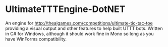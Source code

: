 # UltimateTTTEngine-DotNET
An engine for http://theaigames.com/competitions/ultimate-tic-tac-toe providing a visual output and other features to help built UTTT bots. Written in C# for Windows, although it should work fine in Mono so long as you have WinForms compatibility.
